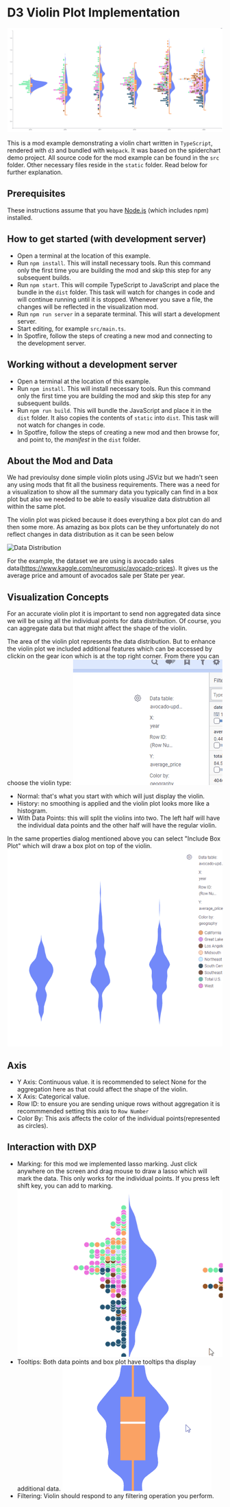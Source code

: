 # D3 Violin Plot Implementation
![Violin Plot example](violinexample.png)

This is a mod example demonstrating a violin chart written in `TypeScript`, rendered with `d3` and bundled with `Webpack`. It was based on the spiderchart demo project.
All source code for the mod example can be found in the `src` folder. Other necessary files reside in the `static` folder. Read below for further explanation.


## Prerequisites
These instructions assume that you have [Node.js](https://nodejs.org/en/) (which includes npm) installed.

## How to get started (with development server)

- Open a terminal at the location of this example.
- Run `npm install`. This will install necessary tools. Run this command only the first time you are building the mod and skip this step for any subsequent builds.
- Run `npm start`. This will compile TypeScript to JavaScript and place the bundle in the `dist` folder. This task will watch for changes in code and will continue running until it is stopped. Whenever you save a file, the changes will be reflected in the visualization mod.
- Run `npm run server` in a separate terminal. This will start a development server.
- Start editing, for example `src/main.ts`.
- In Spotfire, follow the steps of creating a new mod and connecting to the development server.

## Working without a development server

- Open a terminal at the location of this example.
- Run `npm install`. This will install necessary tools. Run this command only the first time you are building the mod and skip this step for any subsequent builds.
- Run `npm run build`. This will bundle the JavaScript and place it in the `dist` folder. It also copies the contents of `static` into `dist`. This task will not watch for changes in code.
- In Spotfire, follow the steps of creating a new mod and then browse for, and point to, the _manifest_ in the `dist` folder.


## About the Mod and Data

We had previoulsy done simple violin plots using JSViz but we hadn't seen any using mods that fit all the business requirements. There was a need for a visualization to show all the summary data you typically can find in a box plot but also we needed to be able to easily visualize data distrubtion all within the same plot.

The violin plot was picked because it does everything a box plot can do and then some more. As amazing as box plots can be they unfortunately do not reflect changes in data distribution as it can be seen below

![Data Distribution](https://blog.bioturing.com/wp-content/uploads/2018/11/BoxViolin.gif)

For the example, the dataset we are using is avocado sales data(https://www.kaggle.com/neuromusic/avocado-prices). It gives us the average price and amount of avocados sale per State per year.


## Visualization Concepts

For an accurate violin plot it is important to send non aggregated data since we will be using all the individual points for data distribution. Of course, you can aggregate data but that might affect the shape of the violin.

The area of the violin plot represents the data distribution. But to enhance the violin plot we included additional features which can be accessed by clickin on the gear icon which is at the top right corner. From there you can choose the violin type: ![Options](options.gif)
- Normal: that's what you start with which will just display the violin.
- History: no smoothing is applied and the violin plot looks more like a histogram.
- With Data Points: this will split the violins into two. The left half will have the individual data points and the other half will have the regular violin.
 
In the same properties dialog mentioned above you can select "Include Box Plot" which will draw a box plot on top of the violin. 
![Boxplot](boxplot.gif)

## Axis
- Y Axis: Continuous value. it is recommended to select None for the aggregation here as that could affect the shape of the violin.
- X Axis: Categorical value. 
- Row ID: to ensure you are sending unique rows without aggregation it is recommmended setting this axis to `Row Number`
- Color By: This axis affects the color of the individual points(represented as circles). 

## Interaction with DXP
- Marking: for this mod we implemented lasso marking. Just click anywhere on the screen and drag mouse to draw a lasso which will mark the data. This only works for the individual points. If you press left shift key, you can add to marking. ![Marking](marking.gif)
- Tooltips: Both data points and box plot have tooltips tha display additional data. ![Tooltip](tooltip.gif)
- Filtering: Violin should respond to any filtering operation you perform.